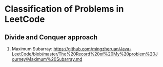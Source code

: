 # Classification of Problems in LeetCode

## Divide and Conquer approach

1. Maximum Subarray: https://github.com/mingzheruan/Java-LeetCode/blob/master/The%20Record%20of%20My%20problem%20Journey/Maximum%20Subarray.md
